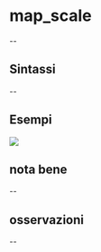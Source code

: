 # map_scale

--

## Sintassi

--

## Esempi

![](/img/variabili/map_scale/map_scale1.png)

## nota bene

--

## osservazioni

--